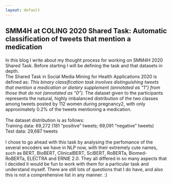 ```yaml
---
layout: default
---
```


## SMM4H at COLING 2020 Shared Task: Automatic classification of tweets that mention a medication

#### 
In this blog I write about my thought process for working on SMM4H 2020 Shared Task. Before starting I will be defining the task and that datasets in depth.  <br>
The Shared Task in Social Media Mining for Health Applications 2020 is defined as: *This binary classification task involves distinguishing tweets that mention a medication or dietary supplement (annotated as “1”) from those that do not (annotated as “0”).*
The dataset given to the participants represents the natural, highly imbalanced distribution of the two classes among tweets posted by 112 women during pregnancy2, with only approximately 0.2% of the tweets mentioning a medication.<br> 
<br>
The dataset distribution is as follows:<br>
Training data: 69,272 (181 “positive” tweets; 69,091 “negative” tweets)<br>
Test data: 29,687 tweets<br>
<br>
I chose to go ahead with this task by analysing the perfomance of the several encoders we have in NLP now, with their extremely cute names, such as BERT, BioBERT, ClinicalBERT, SciBERT, RoBERTa, Biomed-RoBERTa, ELECTRA and ERNIE 2.0. They all differed in so many aspects that I decided it would be fun to work with them for a particular task and understand myself. There are still lots of questions that I do have, and also this is not a comprehensive list in any manner. :)
<br>





